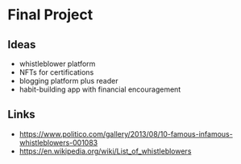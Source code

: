 # Final Project

## Ideas
- whistleblower platform
- NFTs for certifications
- blogging platform plus reader
- habit-building app with financial encouragement

## Links
- https://www.politico.com/gallery/2013/08/10-famous-infamous-whistleblowers-001083
- https://en.wikipedia.org/wiki/List_of_whistleblowers